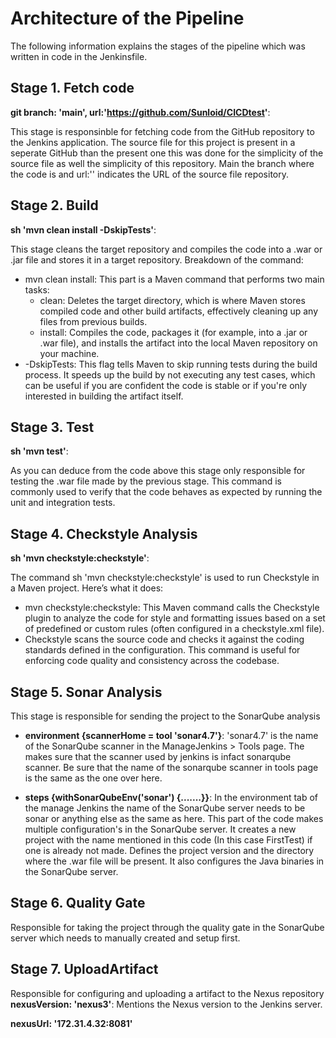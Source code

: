 # Architecture of the Pipeline
The following information explains the stages of the pipeline which was written in code in the Jenkinsfile. 

## Stage 1. Fetch code
**git branch: 'main', url:'https://github.com/Sunloid/CICDtest'**:

This stage is responsinble for fetching code from the GitHub repository to the Jenkins application. The source file for this project is present in a seperate GitHub than the present one this was done for the simplicity of the source file as well the simplicity of this repository. Main the branch where the code is and url:'' indicates the URL of the source file repository. 

## Stage 2. Build
**sh 'mvn clean install -DskipTests'**:

This stage cleans the target repository and compiles the code into a .war or .jar file and stores it in a target repository. Breakdown of the command: 
- mvn clean install: This part is a Maven command that performs two main tasks:
  - clean: Deletes the target directory, which is where Maven stores compiled code and other build artifacts,       effectively cleaning up any files from previous builds.
  - install: Compiles the code, packages it (for example, into a .jar or .war file), and installs the artifact into the local Maven repository on your machine.
- -DskipTests: This flag tells Maven to skip running tests during the build process. It speeds up the build by not executing any test cases, which can be useful if you are confident the code is stable or if you're only interested in building the artifact itself. 

## Stage 3. Test
**sh 'mvn test'**:

As you can deduce from the code above this stage only responsible for testing the .war file made by the previous stage. This command is commonly used to verify that the code behaves as expected by running the unit and integration tests.

## Stage 4. Checkstyle Analysis
**sh 'mvn checkstyle:checkstyle'**:

The command sh 'mvn checkstyle:checkstyle' is used to run Checkstyle in a Maven project. Here’s what it does:
- mvn checkstyle:checkstyle: This Maven command calls the Checkstyle plugin to analyze the code for style and formatting issues based on a set of predefined or custom rules (often configured in a checkstyle.xml file).
- Checkstyle scans the source code and checks it against the coding standards defined in the configuration.
This command is useful for enforcing code quality and consistency across the codebase.

## Stage 5. Sonar Analysis
This stage is responsible for sending the project to the SonarQube analysis 

- **environment {scannerHome = tool 'sonar4.7'}**:
'sonar4.7' is the name of the SonarQube scanner in the ManageJenkins > Tools page. The makes sure that the scanner used by jenkins is infact sonarqube scanner. Be sure that the name of the sonarqube scanner in tools page is the same as the one over here. 

- **steps {withSonarQubeEnv('sonar') {.......}}**:
In the environment tab of the manage Jenkins the name of the SonarQube server needs to be sonar or anything else as the same as here. 
This part of the code makes multiple configuration's in the SonarQube server. It creates a new project with the name mentioned in this code (In this case FirstTest) if one is already not made. Defines the project version and the directory where the .war file will be present. It also configures the Java binaries in the SonarQube server. 

## Stage 6. Quality Gate
Responsible for taking the project through the quality gate in the SonarQube server which needs to manually created and setup first.

## Stage 7. UploadArtifact
Responsible for configuring and uploading a artifact to the Nexus repository
**nexusVersion: 'nexus3'**:
Mentions the Nexus version to the Jenkins server. 

**nexusUrl: '172.31.4.32:8081'**